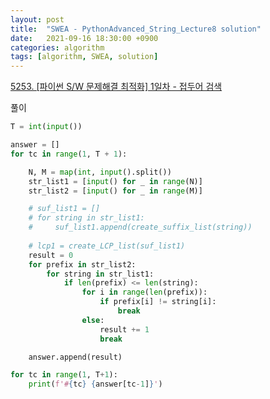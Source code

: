 ```yaml
---
layout: post
title:  "SWEA - PythonAdvanced_String_Lecture8 solution"
date:   2021-09-16 18:30:00 +0900
categories: algorithm
tags: [algorithm, SWEA, solution]
---
```

[5253. [파이썬 S/W 문제해결 최적화] 1일차 - 접두어 검색](https://swexpertacademy.com/main/learn/course/subjectDetail.do?courseId=AVuPDYSqAAbw5UW6&subjectId=AWUYM1Ca240DFAVT)

풀이

```python
T = int(input())

answer = []
for tc in range(1, T + 1):

    N, M = map(int, input().split())
    str_list1 = [input() for _ in range(N)]
    str_list2 = [input() for _ in range(M)]

    # suf_list1 = []
    # for string in str_list1:
    #     suf_list1.append(create_suffix_list(string))
    
    # lcp1 = create_LCP_list(suf_list1)
    result = 0
    for prefix in str_list2:
        for string in str_list1:
            if len(prefix) <= len(string):
                for i in range(len(prefix)):
                    if prefix[i] != string[i]:
                        break
                else:
                    result += 1
                    break

    answer.append(result)

for tc in range(1, T+1):
    print(f'#{tc} {answer[tc-1]}')
```

